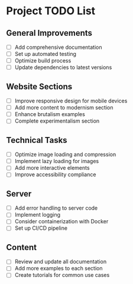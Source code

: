 # Project TODO List

## General Improvements
- [ ] Add comprehensive documentation
- [ ] Set up automated testing
- [ ] Optimize build process
- [ ] Update dependencies to latest versions

## Website Sections
- [ ] Improve responsive design for mobile devices
- [ ] Add more content to modernism section
- [ ] Enhance brutalism examples
- [ ] Complete experimentalism section

## Technical Tasks
- [ ] Optimize image loading and compression
- [ ] Implement lazy loading for images
- [ ] Add more interactive elements
- [ ] Improve accessibility compliance

## Server
- [ ] Add error handling to server code
- [ ] Implement logging
- [ ] Consider containerization with Docker
- [ ] Set up CI/CD pipeline

## Content
- [ ] Review and update all documentation
- [ ] Add more examples to each section
- [ ] Create tutorials for common use cases
